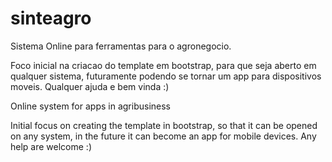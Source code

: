 # sinteagro
Sistema Online para ferramentas para o agronegocio.

Foco inicial na criacao do template em bootstrap, para que seja aberto em qualquer sistema, futuramente podendo se tornar um app para dispositivos moveis. Qualquer ajuda e bem vinda :)

Online system for apps in agribusiness

Initial focus on creating the template in bootstrap, so that it can be opened on any system, in the future it can become an app for mobile devices. Any help are welcome :)
